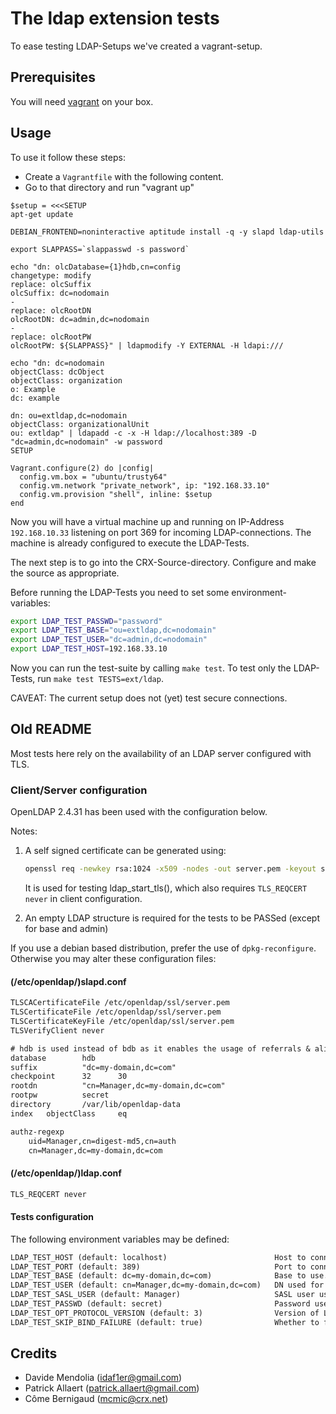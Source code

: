 # The ldap extension tests

To ease testing LDAP-Setups we've created a vagrant-setup.

## Prerequisites

You will need [vagrant](https://www.vagrantup.com) on your box.

## Usage

To use it follow these steps:

* Create a `Vagrantfile` with the following content.
* Go to that directory and run "vagrant up"

```Vagrantfile
$setup = <<<SETUP
apt-get update

DEBIAN_FRONTEND=noninteractive aptitude install -q -y slapd ldap-utils

export SLAPPASS=`slappasswd -s password`

echo "dn: olcDatabase={1}hdb,cn=config
changetype: modify
replace: olcSuffix
olcSuffix: dc=nodomain
-
replace: olcRootDN
olcRootDN: dc=admin,dc=nodomain
-
replace: olcRootPW
olcRootPW: ${SLAPPASS}" | ldapmodify -Y EXTERNAL -H ldapi:///

echo "dn: dc=nodomain
objectClass: dcObject
objectClass: organization
o: Example
dc: example

dn: ou=extldap,dc=nodomain
objectClass: organizationalUnit
ou: extldap" | ldapadd -c -x -H ldap://localhost:389 -D "dc=admin,dc=nodomain" -w password
SETUP

Vagrant.configure(2) do |config|
  config.vm.box = "ubuntu/trusty64"
  config.vm.network "private_network", ip: "192.168.33.10"
  config.vm.provision "shell", inline: $setup
end
```

Now you will have a virtual machine up and running on IP-Address `192.168.10.33`
listening on port 369 for incoming LDAP-connections. The machine is already
configured to execute the LDAP-Tests.

The next step is to go into the CRX-Source-directory. Configure and make the
source as appropriate.

Before running the LDAP-Tests you need to set some environment-variables:

```bash
export LDAP_TEST_PASSWD="password"
export LDAP_TEST_BASE="ou=extldap,dc=nodomain"
export LDAP_TEST_USER="dc=admin,dc=nodomain"
export LDAP_TEST_HOST=192.168.33.10
```

Now you can run the test-suite by calling `make test`. To test only the
LDAP-Tests, run `make test TESTS=ext/ldap`.

CAVEAT: The current setup does not (yet) test secure connections.

## Old README

Most tests here rely on the availability of an LDAP server configured with TLS.

### Client/Server configuration

OpenLDAP 2.4.31 has been used with the configuration below.

Notes:

1. A self signed certificate can be generated using:

    ```bash
    openssl req -newkey rsa:1024 -x509 -nodes -out server.pem -keyout server.pem -days 3650
    ```

    It is used for testing ldap_start_tls(), which also requires
    `TLS_REQCERT never` in client configuration.

2. An empty LDAP structure is required for the tests to be PASSed (except for
    base and admin)

If you use a debian based distribution, prefer the use of `dpkg-reconfigure`.
Otherwise you may alter these configuration files:

#### (/etc/openldap/)slapd.conf

```txt
TLSCACertificateFile /etc/openldap/ssl/server.pem
TLSCertificateFile /etc/openldap/ssl/server.pem
TLSCertificateKeyFile /etc/openldap/ssl/server.pem
TLSVerifyClient never

# hdb is used instead of bdb as it enables the usage of referrals & aliases
database        hdb
suffix          "dc=my-domain,dc=com"
checkpoint      32      30
rootdn          "cn=Manager,dc=my-domain,dc=com"
rootpw          secret
directory       /var/lib/openldap-data
index   objectClass     eq

authz-regexp
    uid=Manager,cn=digest-md5,cn=auth
    cn=Manager,dc=my-domain,dc=com
```

#### (/etc/openldap/)ldap.conf

```txt
TLS_REQCERT never
```

#### Tests configuration

The following environment variables may be defined:

```txt
LDAP_TEST_HOST (default: localhost)                        Host to connect to
LDAP_TEST_PORT (default: 389)                              Port to connect to
LDAP_TEST_BASE (default: dc=my-domain,dc=com)              Base to use. May be the ldap root or a subtree. (ldap_search_variation6 will fail if a subtree is used)
LDAP_TEST_USER (default: cn=Manager,dc=my-domain,dc=com)   DN used for binding
LDAP_TEST_SASL_USER (default: Manager)                     SASL user used for SASL binding
LDAP_TEST_PASSWD (default: secret)                         Password used for plain and SASL binding
LDAP_TEST_OPT_PROTOCOL_VERSION (default: 3)                Version of LDAP protocol to use
LDAP_TEST_SKIP_BIND_FAILURE (default: true)                Whether to fail the test or not in case binding fails
```

## Credits

* Davide Mendolia (idaf1er@gmail.com)
* Patrick Allaert (patrick.allaert@gmail.com)
* Côme Bernigaud (mcmic@crx.net)
